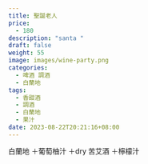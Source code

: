 ```yaml
---
title: 聖誕老人
price:
  - 180
description: "santa "
draft: false
weight: 55
image: images/wine-party.png
categories:
  - 啤酒 調酒
  - 白蘭地
tags:
  - 香甜酒
  - 調酒
  - 白蘭地
  - 果汁
date: 2023-08-22T20:21:16+08:00
---
```

 白蘭地 ＋葡萄柚汁 ＋dry 苦艾酒 ＋檸檬汁